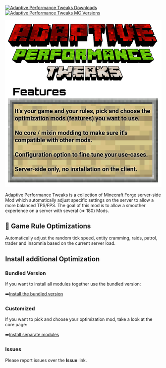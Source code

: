 [![Adaptive Performance Tweaks Downloads](http://cf.way2muchnoise.eu/full_561137_downloads.svg)](https://www.curseforge.com/minecraft/mc-mods/adaptive-performance-tweaks-gamerules)
[![Adaptive Performance Tweaks MC Versions](http://cf.way2muchnoise.eu/versions/Minecraft_561137_all.svg)](https://www.curseforge.com/minecraft/mc-mods/adaptive-performance-tweaks-gamerules)

![Adaptive Performance Tweaks: Game Rules][header]

Adaptive Performance Tweaks is a collection of Minecraft Forge server-side Mod which automatically adjust specific settings on the server to allow a more balanced TPS/FPS.
The goal of this mod is to allow a smoother experience on a server with several (=> 180) Mods.

## 🔀 Game Rule Optimizations

Automatically adjust the random tick speed, entity cramming, raids, patrol, trader and insomnia based on the current server load.

## Install additional Optimization

### Bundled Version

If you want to install all modules together use the bundled version:

➡️[Install the bundled version][bundled]

### Customized

If you want to pick and choose your optimization mod, take a look at the core page:

➡️[Install separate modules][core]

### Issues

Please report issues over the **Issue** link.

[header]: ../assets/aptweaks-header.png
[core]: https://www.curseforge.com/minecraft/mc-mods/adaptive-performance-tweaks-core
[bundled]: https://www.curseforge.com/minecraft/mc-mods/adaptive-performance-tweaks
[gamerules]: https://www.curseforge.com/minecraft/mc-mods/adaptive-performance-tweaks-gamerules
[items]: https://www.curseforge.com/minecraft/mc-mods/adaptive-performance-tweaks-items
